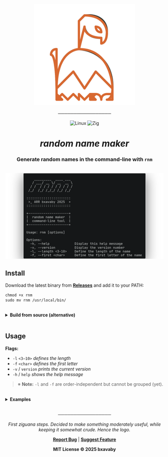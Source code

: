 <div align="center">

<img src="assets/rnml.svg" width="320" alt="rnm logo" />

─────────────────

![Linux](https://img.shields.io/badge/Linux-000000?style=for-the-badge&logo=linux&logoColor=D86830)
![Zig](https://img.shields.io/badge/Zig-%23000000.svg?style=for-the-badge&logo=zig&logoColor=D86830)

# _random name maker_

### Generate random names in the command-line with ```rnm```

<br>

<img src="assets/help.png" width="958" alt="rnm help" />

<br>

<div align="left">

## Install

Download the latest binary from [**Releases**](../../releases/latest) and add it to your PATH:

```
chmod +x rnm
sudo mv rnm /usr/local/bin/
```

<br>

<details>
<summary><b>Build from source (alternative)</b></summary>

<br>

```
git clone https://github.com/bxavaby/rnm.git
cd rnm
zig build -Doptimize=ReleaseFast
sudo mv zig-out/bin/rnm /usr/local/bin/
```

</details>

<br>

## Usage

**Flags:**
- `-l` `<3–10>` _defines the length_ 
- `-f` `<char>` _defines the first letter_
- `-v` / `version` _prints the current version_ 
- `-h` / `help` _shows the help message_

> ※ **Note:** `-l` and `-f` are order-independent but cannot be grouped (yet).

<br>

<details>
<summary><b>Examples</b></summary>

<br>

```
$ rnm
favoda
```

```
$ rnm -l 4
pace
```

```
$ rnm -f l -l 4 && rnm -f e -l 5
losa
ezura
```

</details>

</div>

<br>

─────────────────

*First ziguana steps. Decided to make something moderately useful, while keeping it somewhat crude. Hence the logo.*

**[Report Bug](../../issues)** | **[Suggest Feature](../../issues)**

**MIT License © 2025 bxavaby**

</div>
